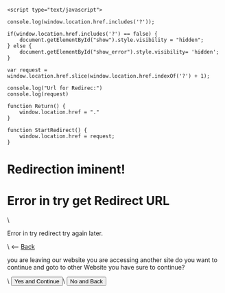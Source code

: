 <script src="//code.jquery.com/jquery-1.11.0.min.js"></script>

    <script type="text/javascript">

    console.log(window.location.href.includes('?'));

    if(window.location.href.includes('?') == false) {
        document.getElementById("show").style.visibility = "hidden";
    } else {
        document.getElementById("show_error").style.visibility= 'hidden';
    }

    var request = window.location.href.slice(window.location.href.indexOf('?') + 1);

    console.log("Url for Redirec:")
    console.log(request)

    function Return() {
        window.location.href = "."
    }

    function StartRedirect() {
        window.location.href = request;
    }

</script>

# Redirection iminent!

<div id="show_error">
    <h1>Error in try get Redirect URL</h1>\
    <p>Error in try redirect try again later.</p>\
    <-- <a href=".">Back</a>
</div>

<div id="show">
    <p>you are leaving our website you are accessing another site do you want to continue and goto to other Website you have sure to continue?</p>\
    <button onclick="StartRedirect()">Yes and Continue</button>\
    <button onclick="Return()">No and Back</button>
</div>
